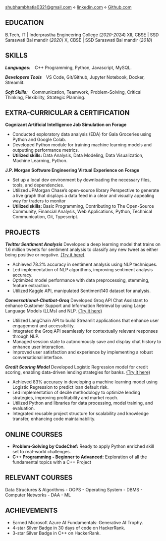 [shubhambhatia0321@gmail.com](shubhambhatia2103@gmail.com) ⋄ [linkedin.com](https://www.linkedin.com/in/shubhambhatia2103/) ⋄ [Github.com](https://github.com/shubhambhatia2103)



## EDUCATION

B.Tech, IT | Inderprastha Engineering College (_2020-2024_)
XII, CBSE | SSD Saraswati Bal mandir (_2020_)
X, CBSE | SSD Saraswati Bal mandir (_2018_)

## SKILLS

***Languages:***&emsp;C++ Programming, Python, Javascript, MySQL.

***Developers Tools***&emsp;VS Code, Git/Github, Jupyter Notebook, Docker, Streamlit.

***Soft Skills:***&emsp;Communication, Teamwork, Problem-Solving, Critical Thinking, Flexibility, Strategic Planning.


## EXTRA-CURRICULAR & CERTIFICATION

**Cognizant Artificial Intelligence Job Simulation on Forage**

- Conducted exploratory data analysis (EDA) for Gala Groceries using Python and Google Colab.
- Developed Python module for training machine learning models and outputting performance metrics.
- **Utilized skills:** Data Analysis, Data Modeling, Data Visualization, Machine Learning, Python.

**J.P. Morgan Software Engineering Virtual Experience on Forage**

- Set up a local dev environment by downloading the necessary files, tools, and dependencies.
- Utilized JPMorgan Chase’s open-source library Perspective to generate a live graph that displays a data feed in a clear and visually appealing way for traders to monitor
- **Utilized skills:** Basic Programming, Contributing to The Open-Source Community, Financial Analysis, Web Applications, Python, Technical Communication, Git, Typescript.


## PROJECTS

***Twitter Sentiment Analysis*** Developed a deep learning model that trains on 1.6 million tweets for sentiment analysis to classify any new tweet as either being positive or negative. [(Try it here)](https://github.com/shubhambhatia2103/Twitter-Sentiment-Analysis)
- Achieved 78.2% accuracy in sentiment analysis using NLP techniques.
- Led implementation of NLP algorithms, improving sentiment analysis accuracy.
- Optimized model performance with data preprocessing, stemming, feature extraction.
- Utilized Kaggle API, manipulated Sentiment140 dataset for analysis.

***Conversational-Chatbot-Groq*** Developed Groq API Chat Assistant to enhance Customer Support and Information Retrieval by using Large Language Models (LLMs) and NLP. [(Try it here)](https://github.com/shubhambhatia2103/conversational-chatbot-groq)
- Utilized LangChain API to build Streamlit applications that enhance user engagement and accessibility.
- Integrated the Groq API seamlessly for contextually relevant responses through NLP.
- Managed session state to autonomously save and display chat history to enhance user interaction.
- Improved user satisfaction and experience by implementing a robust conversational interface.

***Credit Scoring Model*** Developed Logistic Regression model for credit scoring, enabling data-driven lending strategies for banks. [(Try it here)](https://github.com/shubhambhatia2103/Credit-Scoring-Model)
- Achieved 83% accuracy in developing a machine learning model using Logistic Regression to predict loan default risk.
- Led implementation of decile methodology to optimize lending strategies, improving profitability and market reach.
- Utilized Python and libraries for data processing, model training, and evaluation.
- Integrated reusable project structure for scalability and knowledge transfer, enhancing code maintainability.

## ONLINE COURSES

- **Problem-Solving by CodeChef:** Ready to apply Python enriched skill set to real-world challenges.
- **C++ Programming - Beginner to Advanced:** Exploration of all the fundamental topics with a C++ Project


## RELEVANT COURSES

Data Structures & Algorithms - OOPS - Operating System - DBMS - Computer Networks - DAA - ML


## ACHIEVEMENTS

- Earned Microsoft Azure AI Fundamentals: Generative AI Trophy.
- 4-star Silver Badge in 30 days of code on HackerRank.
- 3-star Silver Badge in C++ on HackerRank.
